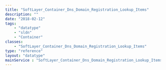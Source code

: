 ```yaml
---
title: "SoftLayer_Container_Dns_Domain_Registration_Lookup_Items"
description: ""
date: "2018-02-12"
tags:
    - "datatype"
    - "sldn"
    - "Container"
classes:
    - "SoftLayer_Container_Dns_Domain_Registration_Lookup_Items"
type: "reference"
layout: "datatype"
mainService : "SoftLayer_Container_Dns_Domain_Registration_Lookup_Items"
---
```

